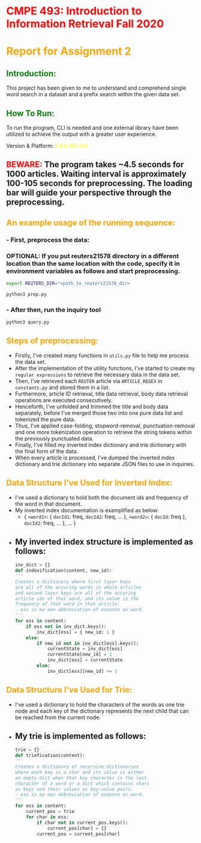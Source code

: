 # <span style="color:red">CMPE 493: Introduction to Information Retrieval Fall 2020</span>
# <span style="color:orange">Report for Assignment 2</span>

## <span style="color:green">Introduction: </span>
This project has been given to me to understand and comprehend single word search in a dataset and a prefix search within the given data set.

## <span style="color:green">How To Run: </span>
To run the program, CLI is needed and one external library have been utilized to achieve the output with a greater user experience.

Version & Platform: <span style="color:yellow">3.8.6 (64-bit)</span>

## <span style="color:red">BEWARE:</span> The program takes ~4.5 seconds for 1000 articles. Waiting interval is approximately 100-105 seconds for preprocessing. The loading bar will guide your perspective through the preprocessing.

## <span style="color:orange">An example usage of the running sequence:</span>
### - First, preprocess the data:
### OPTIONAL: If you put reuters21578 directory in a different location than the same location with the code, specify it in environment variables as follows and start preprocessing.
```bash
export REUTERS_DIR="<path_to_reuters21578_dir>
```

```bash
python3 prep.py
```

### - After then, run the inquiry tool
```bash
python3 query.py
```

## <span style="color:orange">Steps of preprocessing:</span>

- Firstly, I've created many functions in `utils.py` file to help me process the data set.
- After the implementation of the utility functions, I've started to create my `regular expressions` to retrieve the necessary data in the data set.
- Then, I've retrieved each `REUTER` article via `ARTICLE_REGEX` in `constants.py` and stored them in a list.
- Furthermore, article ID retrieval, title data retrieval, body data retrieval operations are executed consecutively.
- Henceforth, I've unfolded and trimmed the title and body data separately, before I've merged those two into one pure data list and tokenized the pure data.
- Thus, I've applied case-folding, stopword-removal, punctuation-removal and one more tokenization operation to retrieve the string tokens within the previously punctuated data.
- Finally, I've filled my inverted index dictionary and trie dictionary with the final form of the data.
- When every article is processed, I've dumped the inverted index dictionary and trie dictionary into separate JSON files to use in inquiries.

## <span style="color:orange">Data Structure I've Used for Inverted Index:</span>

- I've used a dictionary to hold both the document ids and frequency of the word in that document.
- My inverted index documentation is examplified as below:
    - { `<word1>`: { `docId1`: freq, `docId2`: freq, ... }, `<word2>`: { `docId`: freq }, `docId2`: freq, ... }, ... }
- My inverted index structure is implemented as follows:
    -
    ```python
    inv_dict = {}
    def indexification(content, new_id):
    '''
    Creates a dictionary where first layer keys
    are all of the occuring words in whole articles
    and second layer keys are all of the occuring 
    article ids of that word, and its value is the
    frequency of that word in that article.
    - ess is my own abbreviation of essence as word.
    '''
    for ess in content:
        if ess not in inv_dict.keys():
            inv_dict[ess] = { new_id: 1 }
        else:
            if new_id not in inv_dict[ess].keys():
                currentState = inv_dict[ess]
                currentState[new_id] = 1
                inv_dict[ess] = currentState
            else:
                inv_dict[ess][new_id] += 1
    ```

## <span style="color:orange">Data Structure I've Used for Trie:</span>

- I've used a dictionary to hold the characters of the words as one trie node and each key of the dictionary represents the next child that can be reached from the current node.
- My trie is implemented as follows:
    - 
    ```python
    trie = {}
    def triefication(content):
    '''
    Creates a dictionary of recursive dictionaries
    where each key is a char and its value is either
    an empty dict when that key character is the last
    character of a word or a dict which contains chars
    as keys and their values as key-value pairs.
    - ess is my own abbreviation of essence as word.
    '''
    for ess in content:
        current_pos = trie
        for char in ess:
            if char not in current_pos.keys():
                current_pos[char] = {}
            current_pos = current_pos[char]
    ```
